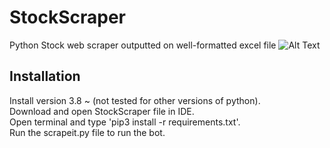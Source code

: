 # StockScraper
Python Stock web scraper outputted on well-formatted excel file 
![Alt Text](https://media.giphy.com/media/vFKqnCdLPNOKc/giphy.gif)


## Installation
Install version 3.8 ~ (not tested for other versions of python).  
Download and open StockScraper file in IDE.     
Open terminal and type 'pip3 install -r requirements.txt'.  
Run the scrapeit.py file to run the bot.


